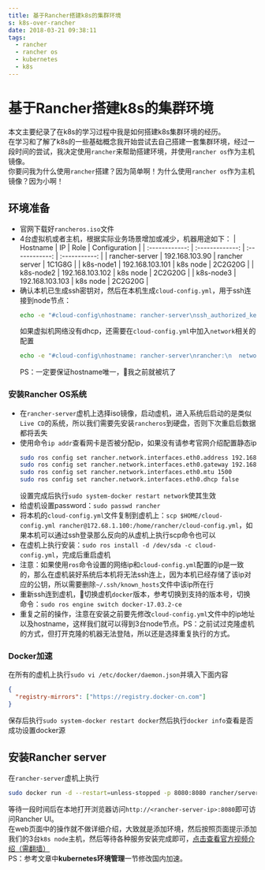 ```yaml
---
title: 基于Rancher搭建k8s的集群环境
s: k8s-over-rancher
date: 2018-03-21 09:38:11
tags:
  - rancher
  - rancher os
  - kubernetes
  - k8s
---
```

# 基于Rancher搭建k8s的集群环境
本文主要纪录了在k8s的学习过程中我是如何搭建k8s集群环境的经历。  
在学习和了解了k8s的一些基础概念我开始尝试去自己搭建一套集群环境，经过一段时间的尝试，我决定使用`rancher`来帮助搭建环境，并使用`rancher os`作为主机镜像。  
你要问我为什么使用`rancher`搭建？因为简单啊！为什么使用`rancher os`作为主机镜像？因为小啊！

## 环境准备

- 官网下载好`rancheros.iso`文件
- 4台虚拟机或者主机，根据实际业务场景增加或减少，机器用途如下：
    | Hostname       | IP              | Role           | Configuration |
    | :------------: | :-------------: | :------------: | :-----------: |
    | rancher-server | 192.168.103.90  | rancher server | 1C1G8G        |
    | k8s-node1      | 192.168.103.101 | k8s node       | 2C2G20G       |
    | k8s-node2      | 192.168.103.102 | k8s node       | 2C2G20G       |
    | k8s-node3      | 192.168.103.103 | k8s node       | 2C2G20G       |
- 确认本机已生成ssh密钥对，然后在本机生成`cloud-config.yml`，用于ssh连接到node节点：
    ```bash
    echo -e "#cloud-config\nhostname: rancher-server\nssh_authorized_keys:\n - $(cat .ssh/id_rsa.pub)" > $HOME/cloud-config.yml
    ```
  如果虚拟机网络没有dhcp，还需要在`cloud-config.yml`中加入`network`相关的配置
    ```bash
    echo -e "#cloud-config\nhostname: rancher-server\nrancher:\n  network:\n    interfaces:\n      eth0:\n        address: 192.168.103.90/24\n        gateway: 192.168.103.1\n        mtu: 1500\n        dhcp: false\nssh_authorized_keys:\n  - $(cat .ssh/id_rsa.pub)" > $HOME/cloud-config.yml
    ```
  PS：一定要保证hostname唯一，我之前就被坑了

### 安装Rancher OS系统

- 在`rancher-server`虚机上选择iso镜像，启动虚机，进入系统后启动的是类似`Live CD`的系统，所以我们需要先安装`rancheros`到硬盘，否则下次重启后数据都将丢失
- 使用命令`ip addr`查看网卡是否被分配ip，如果没有请参考官网介绍配置静态ip
    ```bash
    sudo ros config set rancher.network.interfaces.eth0.address 192.168.103.90/24
    sudo ros config set rancher.network.interfaces.eth0.gateway 192.168.103.1
    sudo ros config set rancher.network.interfaces.eth0.mtu 1500
    sudo ros config set rancher.network.interfaces.eth0.dhcp false
    ```
  设置完成后执行`sudo system-docker restart network`使其生效
- 给虚机设置password：`sudo passwd rancher`
- 将本机的`cloud-config.yml`文件复制到虚机上：`scp $HOME/cloud-config.yml rancher@172.68.1.100:/home/rancher/cloud-config.yml`，如果本机可以通过ssh登录那么反向的从虚机上执行scp命令也可以
- 在虚机上执行安装：`sudo ros install -d /dev/sda -c cloud-config.yml`，完成后重启虚机
- 注意：如果使用`ros`命令设置的网络ip和`cloud-config.yml`配置的ip是一致的，那么在虚机装好系统后本机将无法ssh连上，因为本机已经存储了该ip对应的公钥，所以需要删除`~/.ssh/known_hosts`文件中该ip所在行
- 重新ssh连到虚机，切换虚机`docker`版本，参考[](http://rancher.com/docs/rancher/v1.6/en/hosts/#supported-docker-versions)切换到支持的版本号，切换命令：`sudo ros engine switch docker-17.03.2-ce`
- 重复之前的操作，注意在安装之前要先修改`cloud-config.yml`文件中的ip地址以及hostname，这样我们就可以得到3台node节点。PS：之前试过克隆虚机的方式，但打开克隆的机器无法登陆，所以还是选择重复执行的方式。

### Docker加速

在所有的虚机上执行`sudo vi /etc/docker/daemon.json`并填入下面内容
```json
{
  "registry-mirrors": ["https://registry.docker-cn.com"]
}
```
保存后执行`sudo system-docker restart docker`然后执行`docker info`查看是否成功设置docker源

## 安装Rancher server
在`rancher-server`虚机上执行
```bash
sudo docker run -d --restart=unless-stopped -p 8080:8080 rancher/server:stable
```
等待一段时间后在本地打开浏览器访问`http://<rancher-server-ip>:8080`即可访问Rancher UI。  
在web页面中的操作就不做详细介绍，大致就是添加环境，然后按照页面提示添加我们的3台`k8s node`主机，然后等待各种服务安装完成即可，[点击查看官方视频介绍（需翻墙）](https://player.vimeo.com/video/212648517?autoplay=1&title=0&byline=0)  
PS：参考[](https://www.cnrancher.com/kubernetes-installation/)文章中**kubernetes环境管理**一节修改国内加速。